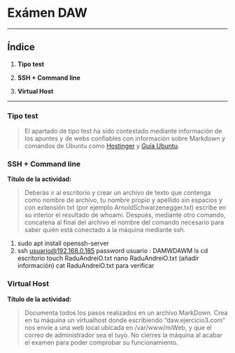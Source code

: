# **Exámen DAW**

---

## **Índice**

1. **Tipo test**

2. **SSH + Command line**

3. **Virtual Host**

--- 
### **Tipo test**

>El apartado de tipo test ha sido contestado mediante información de los apuntes y de webs confiables con información sobre Markdown y 
comandos de Ubuntu como [Hostinger](https://www.hostinger.es/tutoriales/linux-comandos) y [Guía Ubuntu](https://www.guia-ubuntu.com/index.php/Comandos).

### **SSH + Command line**

**Título de la actividad:**

>Deberás ir al escritorio y crear un archivo de texto que contenga como nombre de archivo, 
tu nombre propio y apellido sin espacios y con extensión txt (por ejemplo ArnoldSchwarzenegger.txt) escribe en su interior el resultado de whoami.
Después, mediante otro comando, concatena al final del archivo el nombre del comando necesario para saber quién está conectado a la máquina mediante ssh.

1. sudo apt install openssh-server
2. ssh usuario@192.168.0.185
password usuario : DAMWDAWM
ls 
cd escritorio
touch RaduAndreiO.txt
nano RaduAndreiO.txt (añadir información)
cat RaduAndreiO.txt para verificar

### **Virtual Host**

**Título de la actividad:**

>Documenta todos los pasos realizados en un archivo MarkDown. Crea en tu máquina un virtualhost donde escribiendo “daw.ejercicio3.com” nos envíe a una web local ubicada en /var/www/miWeb, y que el correo de administrador sea el tuyo. No cierres la máquina al acabar el examen para poder comprobar su funcionamiento.





